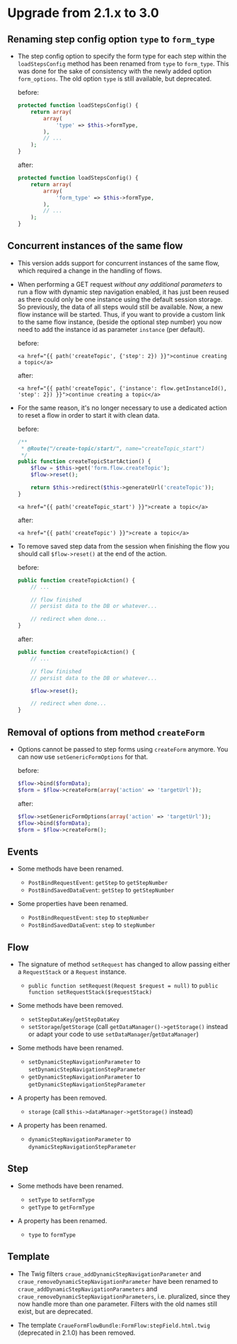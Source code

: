 # Upgrade from 2.1.x to 3.0

## Renaming step config option `type` to `form_type`

- The step config option to specify the form type for each step within the `loadStepsConfig` method has been renamed
  from `type` to `form_type`. This was done for the sake of consistency with the newly added option `form_options`.
  The old option `type` is still available, but deprecated.

	before:
	```php
	protected function loadStepsConfig() {
		return array(
			array(
				'type' => $this->formType,
			),
			// ...
		);
	}
	```

	after:
	```php
	protected function loadStepsConfig() {
		return array(
			array(
				'form_type' => $this->formType,
			),
			// ...
		);
	}
	```

## Concurrent instances of the same flow

- This version adds support for concurrent instances of the same flow, which required a change in the handling of flows.

- When performing a GET request _without any additional parameters_ to run a flow with dynamic step navigation enabled,
  it has just been reused as there could only be one instance using the default session storage. So previously, the
  data of all steps would still be available. Now, a new flow instance will be started. Thus, if you want to provide a
  custom link to the same flow instance, (beside the optional step number) you now need to add the instance id as
  parameter `instance` (per default).

	before:
	```twig
	<a href="{{ path('createTopic', {'step': 2}) }}">continue creating a topic</a>
	```

	after:
	```twig
	<a href="{{ path('createTopic', {'instance': flow.getInstanceId(), 'step': 2}) }}">continue creating a topic</a>
	```

- For the same reason, it's no longer necessary to use a dedicated action to reset a flow in order to start it with
  clean data.

	before:
	```php
	/**
	 * @Route("/create-topic/start/", name="createTopic_start")
	 */
	public function createTopicStartAction() {
		$flow = $this->get('form.flow.createTopic');
		$flow->reset();

		return $this->redirect($this->generateUrl('createTopic'));
	}
	```
	```twig
	<a href="{{ path('createTopic_start') }}">create a topic</a>
	```

	after:
	```twig
	<a href="{{ path('createTopic') }}">create a topic</a>
	```

- To remove saved step data from the session when finishing the flow you should call `$flow->reset()` at the end of the
  action.

	before:
	```php
	public function createTopicAction() {
		// ...

		// flow finished
		// persist data to the DB or whatever...

		// redirect when done...
	}
	```

	after:
	```php
	public function createTopicAction() {
		// ...

		// flow finished
		// persist data to the DB or whatever...

		$flow->reset();

		// redirect when done...
	}
	```

## Removal of options from method `createForm`

- Options cannot be passed to step forms using `createForm` anymore. You can now use `setGenericFormOptions` for that.

	before:
	```php
	$flow->bind($formData);
	$form = $flow->createForm(array('action' => 'targetUrl'));
	```

	after:
	```php
	$flow->setGenericFormOptions(array('action' => 'targetUrl'));
	$flow->bind($formData);
	$form = $flow->createForm();
	```

## Events

- Some methods have been renamed.

	- `PostBindRequestEvent`: `getStep` to `getStepNumber`
	- `PostBindSavedDataEvent`: `getStep` to `getStepNumber`

- Some properties have been renamed.

	- `PostBindRequestEvent`: `step` to `stepNumber`
	- `PostBindSavedDataEvent`: `step` to `stepNumber`

## Flow

- The signature of method `setRequest` has changed to allow passing either a `RequestStack` or a `Request` instance.

	- `public function setRequest(Request $request = null)` to `public function setRequestStack($requestStack)`

- Some methods have been removed.

	- `setStepDataKey`/`getStepDataKey`
	- `setStorage`/`getStorage` (call `getDataManager()->getStorage()` instead or adapt your code to use
	  `setDataManager`/`getDataManager`)

- Some methods have been renamed.

	- `setDynamicStepNavigationParameter` to `setDynamicStepNavigationStepParameter`
	- `getDynamicStepNavigationParameter` to `getDynamicStepNavigationStepParameter`

- A property has been removed.

	- `storage` (call `$this->dataManager->getStorage()` instead)

- A property has been renamed.

	- `dynamicStepNavigationParameter` to `dynamicStepNavigationStepParameter`

## Step

- Some methods have been renamed.

	- `setType` to `setFormType`
	- `getType` to `getFormType`

- A property has been renamed.

	- `type` to `formType`

## Template

- The Twig filters `craue_addDynamicStepNavigationParameter` and `craue_removeDynamicStepNavigationParameter` have been
  renamed to `craue_addDynamicStepNavigationParameters` and `craue_removeDynamicStepNavigationParameters`, i.e.
  pluralized, since they now handle more than one parameter. Filters with the old names still exist, but are deprecated.

- The template `CraueFormFlowBundle:FormFlow:stepField.html.twig` (deprecated in 2.1.0) has been removed.
